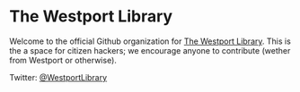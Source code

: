 # The Westport Library

Welcome to the official Github organization for [The Westport Library](https://www.westportlibrary.org). This is the a space for citizen hackers; we encourage anyone to contribute (wether from Westport or otherwise). 

Twitter: [@WestportLibrary](https://twitter.com/WestportLibrary)
